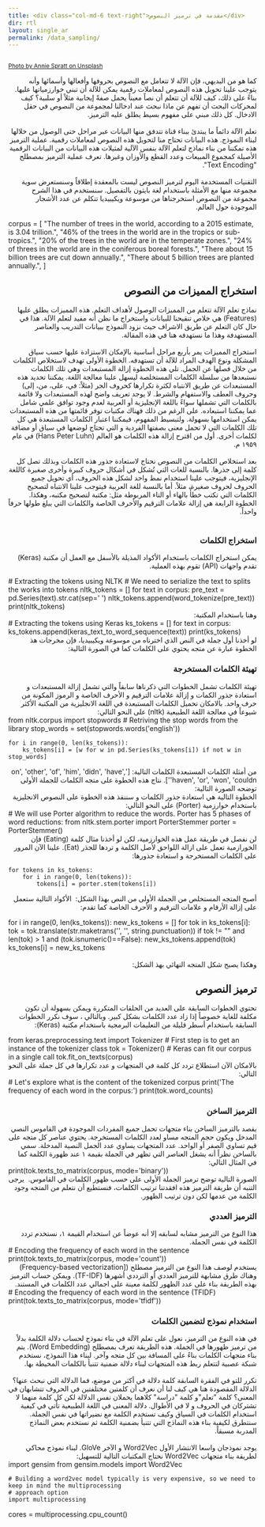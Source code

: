 ```yaml
---
title: <div class="col-md-6 text-right">مقدمة في ترميز النصوص</div>
dir: rtl
layout: single_ar
permalink: /data_sampling/
---
```

<img src="/assets/images/126-icon.png" alt="">


<small><a href="https://unsplash.com/@anniespratt">Photo by Annie Spratt on Unsplash</a></small>

<div style="direction: rtl; text-align: right;">
كما هو من البديهي، فإن الآلة لا تتعامل مع النصوص بحروفها وأفعالها وأسمائها وأنه يتوجب علينا تحويل هذه النصوص لمعاملات رقمية يمكن للآلة أن تبني خوارزمياتها عليها. بناءً على ذلك، كيف للآلة أن تتعلم أن نصاً معيناً يحمل صفةً إيجابية مثلاً أو سلبية؟ كيف لمحركات البحث أن تفهم عن ماذا نبحث عند ادخالنا لمجموعة من النصوص في حقل الادخال. كل ذلك مبني على مفهوم بسيط يطلق عليه الترميز. 
<br/><br/>
تعلم الآلة دائماً ما يبتدئ ببناء قناة تتدفق منها البيانات عبر مراحل حتى الوصول من خلالها لبناء النموذج. هذه البيانات تحتاج منا لتحويل هذه النصوص لمعاملات رقمية. عملية الترميز هذه تمكننا من بناء نماذج لتعلم الآلة بنفس الآلية لمثيلات هذه البيانات من البيانات الرقمية الأصيلة كمجموع المبيعات وعدد القطع والأوزان وغيرها. تعرف عملية الترميز بمصطلح "Text Encoding".
<br/><br/>
التقنيات المستخدمة اليوم لترميز النصوص ليست بالمعقدة إطلاقاً وسنستعرض سوية مجموعة منها مع الأمثلة باستخدام لغة بايثون بالتفصيل. سنستخدم في هذا الشرح مجموعة من النصوص استخرجناها من موسوعة ويكيبيديا تتكلم عن عدد الأشجار الموجودة حول العالم.
<br/><br/>
</div>
	corpus = [
    	"The number of trees in the world, according to a 2015 estimate, is 3.04 trillion.",
    	"46% of the trees in the world are in the tropics or sub-tropics.",
    	"20% of the trees in the world are in the temperate zones.",
    	"24% of threes in the world are in the coniferous boreal forests.",
    	"There about 15 billion trees are cut down annually.",
    	"There about 5 billion trees are planted annually.",
	]

<div style="direction: rtl; text-align: right;">
<h2>استخراج المميزات من النصوص</h2>
نماذج تعلم الآلة تتعلم من المميزات الوصول لأهداف التعلم. هذه المميزات يطلق عليها (Features) هي خلاص تنقيحنا للبيانات واستخراج ما نظن أنه مفيد لتعلم الآلة. هذا في حال كان التعلم عن طريق الاشراف حيث نزود النموذج ببيانات التدريب والعناصر المستهدفة وهذا ما نستهدفه هنا في هذه المقالة. 
<br/><br/>
استخراج المميزات يمر بأربع مراحل أساسية بالإمكان الاستزادة عليها حسب سياق المشكلة ونوع الهدف المراد للآلة أن تستهدفه. الخطوة الأولى تهدف لاستخلاص الكلمات من خلال فصلها عن الجمل. تلي هذه الخطوة إزالة المستبعدات وهي تلك الكلمات نستبعدها من سلسلة الكلمات المستخلصة ليسهل علينا معالجة اللغة. يمكننا تحديد هذه المستبعدات عن طريق الانتباه لكثرة تكرارها كحروف الجر (مثلاً: في، على، من، إلى) وحروف العطف والاستفهام والشرط. لا يوجد تعريف واضح لهذه المستبعدات ولا قائمة بالكلمات التي تشملها سواءً باللغة الإنجليزية أو العربية لعدم وجود توافق علمي شامل عما يمكننا استبعاده. على الرغم من ذلك فهناك مكتبات توفر قائمتها من هذه المستبعدات يمكن استخدامها بسهولة. ولتبسيط المفهوم، فيمكننا اعتبار الكلمات المستبعدة هي كل تلك الكلمات التي لا تحمل معنى بصفتها الفردية و التي تحتاج لوضعها في سياق أو مضافة لكلمات أخرى. أول من اقترح إزالة هذه الكلمات هو العالم (Hans Peter Luhn) في عام ١٩٥٩ م. 
<br/><br/>
بعد استخلاص الكلمات من النصوص نحتاج لاستعادة جذور هذه الكلمات وبذلك تصل كل كلمة إلى جذرها. بالنسبة للغات التي تُشكل في أشكال حروف كبيرة وأخرى صغيرة كاللغة الإنجليزية، فيتوجب علينا استخدام نمط واحد لشكل هذه الحروف، أي تحويل جميع الحروف لحروف صغيرة، مثلاً. أما بالنسبة للغة العربية فيتوجب علينا الانتباه لتصحيح الكلمات التي تكتب خطأً بالهاء أو التاء المربوطة مثل: مكتبة لتصحيح مكتبه، وهكذا. الخطوة الرابعة هي إزالة علامات الترقيم والأحرف الخاصة والكلمات التي يبلغ طولها حرفاً واحداً. 
<br/><br/>

<h3> استخراج الكلمات </h3>

يمكن استخراج الكلمات باستخدام الأكواد المذيلة بالأسفل مع العمل أن مكتبة (Keras) تقدم واجهات (API) تقوم بهذه 
العملية.
</div>
	# Extracting the tokens using NLTK
	# We need to serialize the text to splits the works into tokens
	nltk_tokens = [] 
	for text in corpus:
	    pre_text = pd.Series(text).str.cat(sep=' ')
	    nltk_tokens.append(word_tokenize(pre_text))
	print(nltk_tokens)
<div style="direction: rtl; text-align: right;">
وهنا باستخدام المكتبة: 
</div>
	# Extracting the tokens using Keras
	ks_tokens = []
	for text in corpus: 
	    ks_tokens.append(keras_text_to_word_sequence(text))
	print(ks_tokens)
<div style="direction: rtl; text-align: right;">
لو أخذنا أول جملة في النص الذي اخترناه من موسوعة ويكيبيديا، فإن مخرجات هذ الخطوة عبارة عن متجه يحتوي على الكلمات كما في الصورة التالية:

<img src="/assets/images/127-icon.png" alt="">
<br/>
<h3> تهيئة الكلمات المستخرجة </h3>
تهيئة الكلمات تشمل الخطوات التي ذكرناها سابقاً والتي تشمل إزالة المستبعدات و استعادة جذور الكمات و إزالة علامات الترقيم و الأحرف الخاصة و الرموز المكونة من حرف واحد. 
بالامكان تحميل الكلمات المستبعدة في اللغة الانجليزية من المكتبة الأكثر شيوعاً في معالجة اللغة الطبيعية (nltk) على النحو التالي:
</div>
	from nltk.corpus import stopwords
	# Retriving the stop words from the library 
	stop_words = set(stopwords.words('english'))

	for i in range(0, len(ks_tokens)): 
	    ks_tokens[i] = [w for w in pd.Series(ks_tokens[i]) if not w in stop_words]

<div style="direction: rtl; text-align: right;">
من أمثلة الكلمات المستبعدة الكلمات التالية: ['on', 'other', 'of', 'him', 'didn', 'have', 'haven', 'or', 'won', 'couldn']. نتاج هذه الخطوة على متجه الكلمات للجملة الأولى توضحه الصورة التالية:
<img src="/assets/images/128-icon.png" alt="">
<br/>
الخطوة التالية هي استعادة جذور الكلمات و سننفذ هذه الخطوة على النصوص الانجليزية باستخدام خوارزمية (Porter) على النحو التالي: 
</div>
	# We will use Porter algorithm to reduce the words. Porter has 5 phases of word reductions: 
	from nltk.stem.porter import PorterStemmer
	porter = PorterStemmer()

<div style="direction: rtl; text-align: right;">
لن نفصل في طريقة عمل هذه الخوارزمية، لكن لو أخذنا مثال كلمة (Eating) فإن الخورازمية تعمل على ازالة اللواحق لأصل الكلمة و تردها للجذر (Eat).
علينا الآن المرور على الكلمات المستخرجة و استعادة جذورها: 
</div>

	for tokens in ks_tokens:
	    for i in range(0, len(tokens)):    
	        tokens[i] = porter.stem(tokens[i])
	
<div style="direction: rtl; text-align: right;">

أصبح المتجه المستخلص من الجملة الأولى من النص بهذا الشكل: 
<img src="/assets/images/129-icon.png" alt="">
الأكواد التالية ستعمل على إزالة الأرقام و علامات الترقيم و الأحرف الخاصة كما تقدم: 
</div>
	for i in range(0, len(ks_tokens)):
	    new_ks_tokens = []
	    for tok in ks_tokens[i]: 
	        tok = tok.translate(str.maketrans('', '', string.punctuation))
	        if tok != "" and len(tok) > 1 and (tok.isnumeric()==False):
	            new_ks_tokens.append(tok)
	    ks_tokens[i] = new_ks_tokens
<div style="direction: rtl; text-align: right;">
<br/>
وهكذا يصبح شكل المتجه النهائي بهذ الشكل: 
<img src="/assets/images/130-icon.png" alt="">
<h2>ترميز النصوص</h2>

تحتوي الخطوات السابقة على العديد من الحلقات المتكررة ويمكن بسهولة أن تكون مكلفة للغاية خصوصاً إذا زاد عدد الكلمات بشكل كبير. وبالتالي ، سوف نكرر الخطوات السابقة باستخدام أسطر قليلة من التعليمات البرمجية باستخدام مكتبة (Keras):
</div>
	from keras.preprocessing.text import Tokenizer
	# First step is to get an instance of the tokenizer class
	tok = Tokenizer()
	# Keras can fit our corpus in a single call
	tok.fit_on_texts(corpus)
<div style="direction: rtl; text-align: right;">
بالامكان الآن استطلاع تردد كل كلمة في المتجهات و عدد تكرارها في كل جملة على النحو التالي: 
</div>
	# Let's explore what is the content of the tokenized corpus
	print('The frequency of each word in the corpus:')
	print(tok.word_counts)

<img src="/assets/images/131-icon.png" alt="">
<div style="direction: rtl; text-align: right;">
<h3>الترميز الساخن </h3>
يقصد بالترميز الساخن بناء متجهات تحمل جميع المفردات الموجودة في القاموس النصي المدخل ويكون حجم المتجه مساو لعدد الكلمات المستخرجة. يحتوي عناصر كل متجه على قيم تساوي الصفر أو الواحد. عدد المتجهات يساوي عدد الجمل النصية المدخلة. سمي بالساخن نظراً أنه يشغل العناصر التي تظهر في الجملة بقيمة ١ عند ظهورة الكلمة كما في المثال التالي:
</div>
	print(tok.texts_to_matrix(corpus, mode='binary'))

<img src="/assets/images/132-icon.png" alt="">
<div style="direction: rtl; text-align: right;">
الصورة التالية توضح ترميز الجملة الأولى على حسب ظهور الكلمات في القاموس. 
<img src="/assets/images/133-icon.png" alt="">
يرجى التنبه أن طريقة الترميز هذه افقدتنا ترتيب الكلمات، فنستطيع أن نتعلم من المتجه وجود الكلمة من عدمها لكن دون ترتيب الظهور.
<h3> الترميز العددي </h3>
هذا النوع من الترميز مشابه لسابقه إلا أنه عوضاً عن استخدام القيمة ١، نستخدم تردد الكلمة في نفس الجملة.
</div>
	# Encoding the frequency of each word in the sentence
	print(tok.texts_to_matrix(corpus, mode='count'))

<img src="/assets/images/134-icon.png" alt="">
<div style="direction: rtl; text-align: right;">
يستخدم لوصف هذا النوع من الترميز مصطلح ([Frequency-based vectorization) وهناك طرق مشابهة للترميز العددي أو الترددي أشهرها (TF‪-‬IDF). ويمكن حساب الترميز بهذه الطريقة بناء على عدد الظهور لكلمة معينة على اجمالي عدد الكلمات في المستند. 
</div>
	# Encoding the frequency of each word in the sentence (TFIDF)
	print(tok.texts_to_matrix(corpus, mode='tfidf'))

<div style="direction: rtl; text-align: right;">
<h3> استخدام نموذج لتضمين الكلمات </h3>
في هذه النوع من الترميز، نعول على تعلم الآلة في بناء نموذج لحساب دلالة الكلمة بدلاً من ترميز ظهورها في الجملة. هذه الطريقة تعرف بمصطلح (Word Embedding). يتم بناء متجهات الكلمات بناءً على المسافة بين كل متجه وآخر. لبناء هذا النموذج، نستخدم شبكة عصبية لتتعلم ربط هذه المتجهات لبناء دلالة ضمنية تتنبأ بالكلمات المحيطة بها.
<br/><br/>
تكرر للتو في الفقرة السابقة كلمة دلالة في أكثر من موضع، فما الدلالة التي نبحث عنها؟ الدلالة المقصودة هنا هي كيف لنا أن نعرف أن كلمتين مختلفتين في الحروف تتشابهان في المعنى؟ كلمة "تعلم"و كلمة "دراسة" كلاهما يحملان نفس الدلالة لكن كل كلمة منهما لا تشتركان في الحروف و لا في الأطوال. دلالة المعنى في اللغة الطبيعية تأتي في كيفية استخدام الكلمات في السياق وكيف تستخدم الكلمة مع نضيراتها في نفس الجملة. سنتطرق لكيفية بناء هذه النماذج التي تتنبأ بضمنية الكلمة ثم نستخدم بعض النماذج المدربة مسبقاً.
<br/><br/>
يوجد نموذجان واسعا الانتشار الأول Word2Vec و الآخر GloVe. لبناء نموذج محاكي لطريقة بناء متجهات Word2Vec نحتاج المكتبات التالية للتسهيل:
</div>
	import gensim 
	from gensim.models import Word2Vec

	# Building a word2vec model typically is very expensive, so we need to keep in mind the multiprocessing 
	# approach option
	import multiprocessing
cores = multiprocessing.cpu_count()

